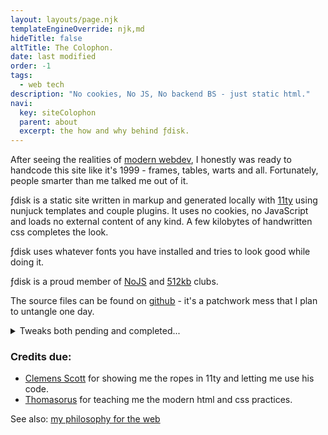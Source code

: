 ```yaml
---
layout: layouts/page.njk
templateEngineOverride: njk,md
hideTitle: false
altTitle: The Colophon.
date: last modified
order: -1
tags: 
  - web tech
description: "No cookies, No JS, No backend BS - just static html."
navi:
  key: siteColophon
  parent: about
  excerpt: the how and why behind ƒdisk.
---
```


After seeing the realities of [modern webdev](/mainstreamWeb), I honestly was ready to handcode this site like it's 1999 - frames, tables, warts and all. Fortunately, people smarter than me talked me out of it. 

ƒdisk is a static site written in markup and  generated locally with [11ty](https://www.11ty.dev/) using nunjuck templates and couple plugins. It uses no cookies, no JavaScript and loads no external content of any kind. A few kilobytes of handwritten css completes the look.

ƒdisk uses whatever fonts you have installed and tries to look good while doing it.

ƒdisk is a proud member of [NoJS](https://nojs.club/) and [512kb](https://512kb.club/) clubs.

The source files can be found on [github](https://github.com/Level0gamedev/fdisk-site) - it's a patchwork mess that I plan to untangle one day.


<details>
<summary>Tweaks both pending and completed...</summary>

* dark mode - investigate non-js way to enable dark mode. Will need to add extra css to turn black svgs and pngs into white if needed. Moon icon in top right?
* seedling icon? - consider adding a seedling icon to let the viewer know what to expect before clicking on a nav link. 
* multi category entries? - can be faked with adding permalink "pages" to 11ty navigation that points to an existing page elsewhere. Should have a shortcut/alias icon?
* fix printing of the website to actually work. I think it has something to do with the drop-shadow I use 
* &#10004; down arrow - add an arrow icon in top right to scroll to the bottom to make navigation easier - *added, but scrolls to the bottom navigation instead.*
* &#10004; fix breadcrumb format - change breadcrumb up top from a list into a string of links, to make it work better with css disabled/text only/gemini - *fixed and made so it only shows 3 "folders" deep to avoid obnoxiously long file path up top.*
* &#10004; tags - use 11ty tags as categories? Place them after "contents of X" up top. Should encourage more exploration. Possibly wait until the site is decently populated, otherwise they are pointless. - *after wrestling with 11ty for a bit, added them so tag pages auto-generate!*
* &#10004; footnotes - test and format (css) footnotes from the 11ty plugin. Consider how they will look with bottom navigation AND the possible backlinks - *footnotes work now, and even look half-decent with just a bit of extra css.*
* &#10008; ~~backlinks - investigate backlinks as a way to add connectivity between sites~~ - *decided against it in the end as it could get a bit messy, manual "see also" used as needed*. 
</details>


### Credits due:

* [Clemens Scott](https://nchrs.xyz/) for showing me the ropes in 11ty and letting me use his code.
* [Thomasorus](https://thomasorus.com) for teaching me the modern html and css practices.
 


See also: [my philosophy for the web](/designPhilosophy)